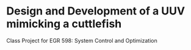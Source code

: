 # Design and Development of a UUV mimicking a cuttlefish

Class Project for EGR 598: System Control and Optimization

